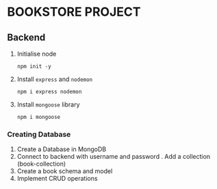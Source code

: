 # BOOKSTORE PROJECT

## Backend 

1. Initialise node 
    
    `npm init -y`

2. Install `express` and `nodemon`

    `npm i express nodemon`

3. Install `mongoose` library

    `npm i mongoose`


### Creating Database

1. Create a Database in MongoDB 
2. Connect to backend with username and password . Add a collection (book-collection)
3. Create a book schema and model 
4. Implement CRUD operations
<!-- 

Run the server using nodemon:

    `npm run dev`

Keep the upgraded & updated node  

Kill the port and restart: 

    `lsof -ti :5555 | xargs kill`

 -->